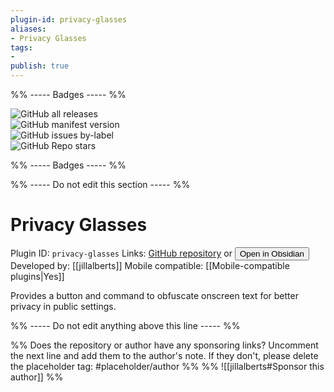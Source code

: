 ```yaml
---
plugin-id: privacy-glasses
aliases:
- Privacy Glasses
tags: 
- 
publish: true
---
```


%% ----- Badges ----- %%

![GitHub all releases](https://img.shields.io/github/downloads/jillalberts/privacy-glasses/total?color=573E7A&logo=github&style=for-the-badge)   
![GitHub manifest version](https://img.shields.io/github/manifest-json/v/jillalberts/privacy-glasses?color=573E7A&logo=github&style=for-the-badge)   
![GitHub issues by-label](https://img.shields.io/github/issues/jillalberts/privacy-glasses/help%20wanted?color=573E7A&logo=github&style=for-the-badge)   
![GitHub Repo stars](https://img.shields.io/github/stars/jillalberts/privacy-glasses?color=573E7A&logo=github&style=for-the-badge)

%% ----- Badges ----- %%

%% ----- Do not edit this section ----- %%

# Privacy Glasses

Plugin ID: `privacy-glasses`
Links: [GitHub repository](https://github.com/jillalberts/privacy-glasses) or [<button id=HH>Open in Obsidian</button>](obsidian://goto-plugin?id=privacy-glasses)
Developed by: [[jillalberts]]
Mobile compatible: [[Mobile-compatible plugins|Yes]]

Provides a button and command to obfuscate onscreen text for better privacy in public settings.

%% ----- Do not edit anything above this line ----- %% 

%% Does the repository or author have any sponsoring links? Uncomment the next line and add them to the author's note. If they don't, please delete the placeholder tag: #placeholder/author %%
%% ![[jillalberts#Sponsor this author]] %%
